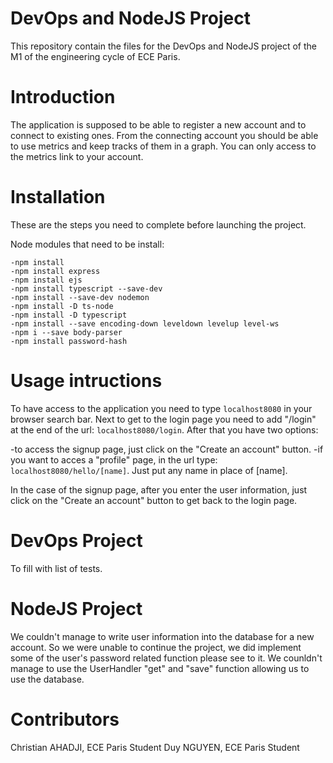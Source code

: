 # DevOps and NodeJS Project
 This repository contain the files for the DevOps and NodeJS project of the M1 of the engineering cycle of ECE Paris.
 
# Introduction
The application is supposed to be able to register a new account and to connect to existing ones. From the connecting account you should be able to use metrics and keep tracks of them in a graph. You can only access to the metrics link to your account.

# Installation 
These are the steps you need to complete before launching the project.

Node modules that need to be install:
```
-npm install
-npm install express
-npm install ejs
-npm install typescript --save-dev
-npm install --save-dev nodemon
-npm install -D ts-node
-npm install -D typescript
-npm install --save encoding-down leveldown levelup level-ws
-npm i --save body-parser
-npm install password-hash
```

# Usage intructions
To have access to the application you need to type `localhost8080` in your browser search bar.
Next to get to the login page you need to add "/login" at the end of the url: `localhost8080/login`.
After that you have two options: 

-to access the signup page, just click on the "Create an account" button. 
-if you want to acces a "profile" page, in the url type: `localhost8080/hello/[name]`. Just put any name in place of [name].

In the case of the signup page, after you enter the user information, just click on the "Create an account" button to get back to the login page.

# DevOps Project
To fill with list of tests.

# NodeJS Project
We couldn't manage to write user information into the database for a new account. So we were unable to continue the project, we did implement some of the user's password related function please see to it. We counldn't manage to use the UserHandler "get" and "save" function allowing us to use the database.

# Contributors
Christian AHADJI, ECE Paris Student
Duy NGUYEN, ECE Paris Student
